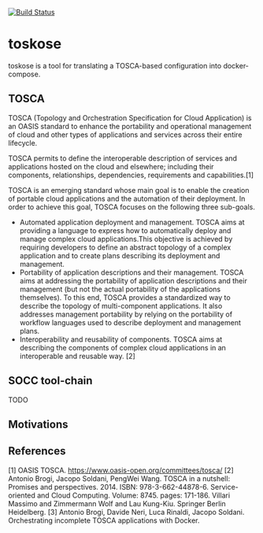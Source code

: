 [![Build Status](https://travis-ci.com/matteobogo/toskose.svg?token=jguSttdQLntpxgiqp3py&branch=master)](https://travis-ci.com/matteobogo/toskose)

# toskose
toskose is a tool for translating a TOSCA-based configuration into docker-compose.

## TOSCA
TOSCA (Topology and Orchestration Specification for Cloud Application) is an OASIS standard to enhance the portability and operational management of cloud and other types of applications and services across their entire lifecycle.

TOSCA permits to define the interoperable description of services and applications hosted on the cloud and elsewhere; including their components, relationships, dependencies, requirements and capabilities.[1]

TOSCA is an emerging standard whose main goal is to enable the creation of portable cloud applications and the automation of their deployment. In order to achieve this goal, TOSCA focuses on the following three sub-goals.

- Automated application deployment and management. TOSCA aims at providing a language to express how to automatically deploy and manage complex cloud applications.This objective is achieved by requiring developers to define an abstract topology of a complex application and to create plans describing its deployment and management.
- Portability of application descriptions and their management. TOSCA aims at addressing the portability of application descriptions and their management (but not the actual portability of the applications themselves). To this end, TOSCA provides a standardized way to describe the topology of multi-component applications. It also addresses management portability by relying on the portability of workflow languages used to describe deployment and management plans.
- Interoperability and reusability of components. TOSCA aims at describing the components of complex cloud applications in an interoperable and reusable way. [2]

## SOCC tool-chain
TODO

## Motivations


## References
[1] OASIS TOSCA. https://www.oasis-open.org/committees/tosca/
[2] Antonio Brogi, Jacopo Soldani, PengWei Wang. TOSCA in a nutshell: Promises and perspectives. 2014. ISBN: 978-3-662-44878-6. Service-oriented and Cloud Computing. Volume: 8745. pages: 171-186. Villari Massimo and Zimmermann Wolf and Lau Kung-Kiu. Springer Berlin Heidelberg.
[3] Antonio Brogi, Davide Neri, Luca Rinaldi, Jacopo Soldani. Orchestrating incomplete TOSCA applications with Docker.
